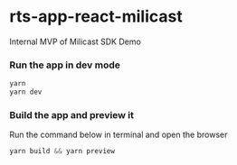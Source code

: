 # rts-app-react-milicast
Internal MVP of Milicast SDK Demo

### Run the app in dev mode
```javascript
yarn
yarn dev
```


### Build the app and preview it
Run the command below in terminal and open the browser
```javascript
yarn build && yarn preview
```

